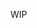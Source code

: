 WIP
<!---# Criar enquete

> ## Caso de sucesso

1. 🚫 Recebe uma requisição do tipo **POST** na rota **/api/surveys**
2. 🚫 Valida se a requisição foi feita por um **admin**
3. 🚫 Valida dados obrigatórios **question** e **answers**
4. 🚫 **Cria** uma enquete com os dados fornecidos
5. 🚫 Retorna **204**, sem dados

> ## Exceções

1. 🚫 Retorna erro **404** se a API não existir
2. 🚫 Retorna erro **403** se o usuário não for admin
3. 🚫 Retorna erro **400** se question ou answers não forem fornecidos pelo client
4. 🚫 Retorna erro **500** se der erro ao tentar criar a enquete-->
